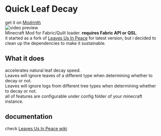 # Quick Leaf Decay
get it on [Modrinth](https://modrinth.com/mod/quickleafdecay)\
![video preview](https://github.com/wb1016/QuickLeafDecay/assets/47267045/089de74c-f6ba-4383-bf94-56784709308f)\
Minecraft Mod for Fabric/Quilt loader. **requires Fabric API or QSL**.\
it started as a fork of [Leaves Us In Peace](https://modrinth.com/mod/leaves-us-in-peace) for latest version, but i decided to clean up the dependencies to make it sustainable.
## What it does
accelerates natural leaf decay speed.\
Leaves will ignore leaves of a different type when determining whether to decay or not.\
Leaves will ignore logs from different tree types when determining whether to decay or not.\
all of features are configurable under config folder of your minecraft instance.
## documentation
check [Leaves Us In Peace wiki](https://gitlab.com/supersaiyansubtlety/leaves_us_in_peace/-/wikis/home)
